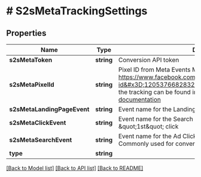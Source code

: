 # # S2sMetaTrackingSettings

## Properties

Name | Type | Description | Notes
------------ | ------------- | ------------- | -------------
**s2sMetaToken** | **string** | Conversion API token | [optional]
**s2sMetaPixelId** | **string** | Pixel ID from Meta Events Manager. See for more details: https://www.facebook.com/business/help/952192354843755?id&#x3D;1205376682832142  More details on how to set up the tracking can be found in the [Meta conversion tracking API documentation](https://developers.facebook.com/docs/marketing-api/conversions-api/get-started/) | [optional]
**s2sMetaLandingPageEvent** | **string** | Event name for the Landing Visit event. | [optional]
**s2sMetaClickEvent** | **string** | Event name for the Search event. Can be used for tracking \&quot;1st\&quot; click | [optional]
**s2sMetaSearchEvent** | **string** | Event name for the Ad Click or \&quot;2nd\&quot; click event. Commonly used for conversion tracking | [optional]
**type** | **string** |  |

[[Back to Model list]](../../README.md#models) [[Back to API list]](../../README.md#endpoints) [[Back to README]](../../README.md)
